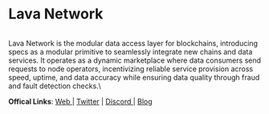 # Lava Network

<figure><img src="https://pbs.twimg.com/profile_banners/1510514454559174664/1700761865/1500x500" alt=""><figcaption></figcaption></figure>

Lava Network is the modular data access layer for blockchains, introducing specs as a modular primitive to seamlessly integrate new chains and data services. It operates as a dynamic marketplace where data consumers send requests to node operators, incentivizing reliable service provision across speed, uptime, and data accuracy while ensuring data quality through fraud and fault detection checks.\


**Offical Links**: [Web ](https://www.lavanet.xyz/)| [Twitter](https://twitter.com/lavanetxyz) | [Discord ](https://discord.gg/kgjfGnfdWb)| [Blog](https://www.lavanet.xyz/blog)
